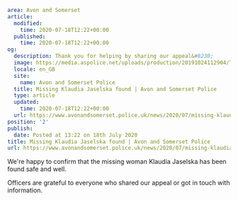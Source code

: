 ```yaml
area: Avon and Somerset
article:
  modified:
    time: 2020-07-18T12:22+00:00
  published:
    time: 2020-07-18T12:22+00:00
og:
  description: Thank you for helping by sharing our appeal&#8230;
  image: https://media.aspolice.net/uploads/production/20191024112904/Thank-you-Twitter-e1537865157636.jpg
  locale: en_GB
  site:
    name: Avon and Somerset Police
  title: Missing Klaudia Jaselska found | Avon and Somerset Police
  type: article
  updated:
    time: 2020-07-18T12:22+00:00
  url: https://www.avonandsomerset.police.uk/news/2020/07/missing-klaudia-jaselska-found/
position: '2'
publish:
  date: Posted at 13:22 on 18th July 2020
title: Missing Klaudia Jaselska found | Avon and Somerset Police
url: https://www.avonandsomerset.police.uk/news/2020/07/missing-klaudia-jaselska-found/
```

We're happy to confirm that the missing woman Klaudia Jaselska has been found safe and well.

Officers are grateful to everyone who shared our appeal or got in touch with information.
